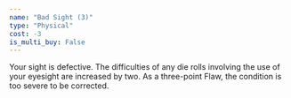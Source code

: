 ```yaml
---
name: "Bad Sight (3)"
type: "Physical"
cost: -3
is_multi_buy: False
---
```


Your sight is defective. The difficulties of any die rolls involving the use of your eyesight are increased by two. As a three-point Flaw, the condition is too severe to be corrected.